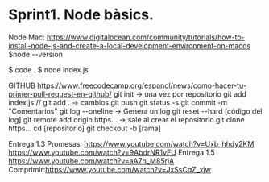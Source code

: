 # Sprint1. Node bàsics.
Node Mac:
https://www.digitalocean.com/community/tutorials/how-to-install-node-js-and-create-a-local-development-environment-on-macos
$node --version

$ code . 
$ node index.js

GITHUB https://www.freecodecamp.org/espanol/news/como-hacer-tu-primer-pull-request-en-github/
git init -> una vez por repositorio
git add index.js // git add . -> cambios
git push 
git status -s
git commit -m "Comentarios"
git log --oneline -> Genera un log
git reset --hard [código del log]
git remote add origin https... -> sale al crear el repositorio
git clone https...
cd [repositorio]
git checkout -b [rama]

Entrega 1.3
Promesas: https://www.youtube.com/watch?v=Uxb_hhdy2KM
          https://www.youtube.com/watch?v=9AbdrNR1vFU
Entrega 1.5
https://www.youtube.com/watch?v=aA7h_M85rjA
Comprimir:https://www.youtube.com/watch?v=JxSsCqZ_xjw
